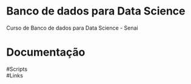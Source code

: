# Banco de dados para Data Science
 Curso de Banco de dados para Data Science  - Senai
# Documentação
#Scripts  
#Links 
